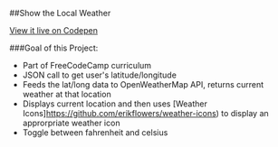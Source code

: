 ##Show the Local Weather

[View it live on Codepen](http://codepen.io/kmulligan/full/yObaYv/)

###Goal of this Project:
* Part of FreeCodeCamp curriculum
* JSON call to get user's latitude/longitude
* Feeds the lat/long data to OpenWeatherMap API, returns current weather at that location
* Displays current location and then uses [Weather Icons]https://github.com/erikflowers/weather-icons) to display an approrpriate weather icon
* Toggle between fahrenheit and celsius
